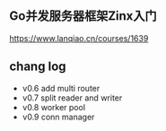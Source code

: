 ## Go并发服务器框架Zinx入门
https://www.lanqiao.cn/courses/1639


## chang log
- v0.6 add multi router
- v0.7 split reader and writer
- v0.8 worker pool
- v0.9 conn manager